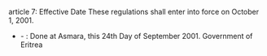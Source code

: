 article 7: Effective Date
These regulations shall enter into force on October 1, 2001. 
<ul>
			<li> - : Done at Asmara, this 24th Day of September 2001. Government of Eritrea<ul>
			</ul></li></ul>